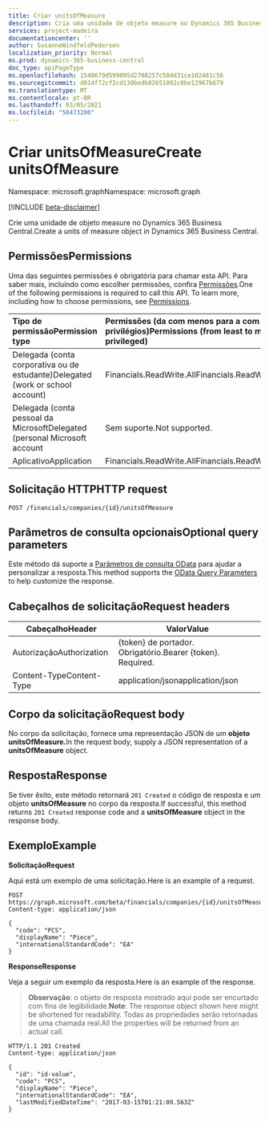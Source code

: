 ```yaml
---
title: Criar unitsOfMeasure
description: Cria uma unidade de objeto measure no Dynamics 365 Business Central.
services: project-madeira
documentationcenter: ''
author: SusanneWindfeldPedersen
localization_priority: Normal
ms.prod: dynamics-365-business-central
doc_type: apiPageType
ms.openlocfilehash: 1548679d599095d2708257c584d31ce102481c56
ms.sourcegitcommit: d014f72cf2cd130bedb02651092c0be12967b679
ms.translationtype: MT
ms.contentlocale: pt-BR
ms.lasthandoff: 03/05/2021
ms.locfileid: "50473200"
---
```

# <a name="create-unitsofmeasure"></a><span data-ttu-id="ab7bb-103">Criar unitsOfMeasure</span><span class="sxs-lookup"><span data-stu-id="ab7bb-103">Create unitsOfMeasure</span></span>

<span data-ttu-id="ab7bb-104">Namespace: microsoft.graph</span><span class="sxs-lookup"><span data-stu-id="ab7bb-104">Namespace: microsoft.graph</span></span>

[!INCLUDE [beta-disclaimer](../../includes/beta-disclaimer.md)]

<span data-ttu-id="ab7bb-105">Crie uma unidade de objeto measure no Dynamics 365 Business Central.</span><span class="sxs-lookup"><span data-stu-id="ab7bb-105">Create a units of measure object in Dynamics 365 Business Central.</span></span>

## <a name="permissions"></a><span data-ttu-id="ab7bb-106">Permissões</span><span class="sxs-lookup"><span data-stu-id="ab7bb-106">Permissions</span></span>
<span data-ttu-id="ab7bb-p101">Uma das seguintes permissões é obrigatória para chamar esta API. Para saber mais, incluindo como escolher permissões, confira [Permissões](/graph/permissions-reference).</span><span class="sxs-lookup"><span data-stu-id="ab7bb-p101">One of the following permissions is required to call this API. To learn more, including how to choose permissions, see [Permissions](/graph/permissions-reference).</span></span>

|<span data-ttu-id="ab7bb-109">Tipo de permissão</span><span class="sxs-lookup"><span data-stu-id="ab7bb-109">Permission type</span></span> |<span data-ttu-id="ab7bb-110">Permissões (da com menos para a com mais privilégios)</span><span class="sxs-lookup"><span data-stu-id="ab7bb-110">Permissions (from least to most privileged)</span></span>|
|:---------------|:------------------------------------------|
|<span data-ttu-id="ab7bb-111">Delegada (conta corporativa ou de estudante)</span><span class="sxs-lookup"><span data-stu-id="ab7bb-111">Delegated (work or school account)</span></span>|<span data-ttu-id="ab7bb-112">Financials.ReadWrite.All</span><span class="sxs-lookup"><span data-stu-id="ab7bb-112">Financials.ReadWrite.All</span></span> |
|<span data-ttu-id="ab7bb-113">Delegada (conta pessoal da Microsoft</span><span class="sxs-lookup"><span data-stu-id="ab7bb-113">Delegated (personal Microsoft account</span></span>|<span data-ttu-id="ab7bb-114">Sem suporte.</span><span class="sxs-lookup"><span data-stu-id="ab7bb-114">Not supported.</span></span>|
|<span data-ttu-id="ab7bb-115">Aplicativo</span><span class="sxs-lookup"><span data-stu-id="ab7bb-115">Application</span></span>|<span data-ttu-id="ab7bb-116">Financials.ReadWrite.All</span><span class="sxs-lookup"><span data-stu-id="ab7bb-116">Financials.ReadWrite.All</span></span>|

## <a name="http-request"></a><span data-ttu-id="ab7bb-117">Solicitação HTTP</span><span class="sxs-lookup"><span data-stu-id="ab7bb-117">HTTP request</span></span>
```
POST /financials/companies/{id}/unitsOfMeasure
```

## <a name="optional-query-parameters"></a><span data-ttu-id="ab7bb-118">Parâmetros de consulta opcionais</span><span class="sxs-lookup"><span data-stu-id="ab7bb-118">Optional query parameters</span></span>
<span data-ttu-id="ab7bb-119">Este método dá suporte a [Parâmetros de consulta OData](/graph/query-parameters) para ajudar a personalizar a resposta.</span><span class="sxs-lookup"><span data-stu-id="ab7bb-119">This method supports the [OData Query Parameters](/graph/query-parameters) to help customize the response.</span></span>

## <a name="request-headers"></a><span data-ttu-id="ab7bb-120">Cabeçalhos de solicitação</span><span class="sxs-lookup"><span data-stu-id="ab7bb-120">Request headers</span></span>
|<span data-ttu-id="ab7bb-121">Cabeçalho</span><span class="sxs-lookup"><span data-stu-id="ab7bb-121">Header</span></span>|<span data-ttu-id="ab7bb-122">Valor</span><span class="sxs-lookup"><span data-stu-id="ab7bb-122">Value</span></span>|
|------|-----|
|<span data-ttu-id="ab7bb-123">Autorização</span><span class="sxs-lookup"><span data-stu-id="ab7bb-123">Authorization</span></span>  |<span data-ttu-id="ab7bb-p102">{token} de portador. Obrigatório.</span><span class="sxs-lookup"><span data-stu-id="ab7bb-p102">Bearer {token}. Required.</span></span> |
|<span data-ttu-id="ab7bb-126">Content-Type</span><span class="sxs-lookup"><span data-stu-id="ab7bb-126">Content-Type</span></span>  |<span data-ttu-id="ab7bb-127">application/json</span><span class="sxs-lookup"><span data-stu-id="ab7bb-127">application/json</span></span>   |

## <a name="request-body"></a><span data-ttu-id="ab7bb-128">Corpo da solicitação</span><span class="sxs-lookup"><span data-stu-id="ab7bb-128">Request body</span></span>
<span data-ttu-id="ab7bb-129">No corpo da solicitação, fornece uma representação JSON de um **objeto unitsOfMeasure.**</span><span class="sxs-lookup"><span data-stu-id="ab7bb-129">In the request body, supply a JSON representation of a **unitsOfMeasure** object.</span></span>

## <a name="response"></a><span data-ttu-id="ab7bb-130">Resposta</span><span class="sxs-lookup"><span data-stu-id="ab7bb-130">Response</span></span>
<span data-ttu-id="ab7bb-131">Se tiver êxito, este método retornará ```201 Created``` o código de resposta e um objeto **unitsOfMeasure** no corpo da resposta.</span><span class="sxs-lookup"><span data-stu-id="ab7bb-131">If successful, this method returns ```201 Created``` response code and a **unitsOfMeasure** object in the response body.</span></span>

## <a name="example"></a><span data-ttu-id="ab7bb-132">Exemplo</span><span class="sxs-lookup"><span data-stu-id="ab7bb-132">Example</span></span>

<span data-ttu-id="ab7bb-133">**Solicitação**</span><span class="sxs-lookup"><span data-stu-id="ab7bb-133">**Request**</span></span>

<span data-ttu-id="ab7bb-134">Aqui está um exemplo de uma solicitação.</span><span class="sxs-lookup"><span data-stu-id="ab7bb-134">Here is an example of a request.</span></span>

```http
POST https://graph.microsoft.com/beta/financials/companies/{id}/unitsOfMeasure
Content-type: application/json

{
  "code": "PCS",
  "displayName": "Piece",
  "internationalStandardCode": "EA"
}
```

<span data-ttu-id="ab7bb-135">**Response**</span><span class="sxs-lookup"><span data-stu-id="ab7bb-135">**Response**</span></span>

<span data-ttu-id="ab7bb-136">Veja a seguir um exemplo da resposta.</span><span class="sxs-lookup"><span data-stu-id="ab7bb-136">Here is an example of the response.</span></span> 

> <span data-ttu-id="ab7bb-137">**Observação**: o objeto de resposta mostrado aqui pode ser encurtado com fins de legibilidade.</span><span class="sxs-lookup"><span data-stu-id="ab7bb-137">**Note**: The response object shown here might be shortened for readability.</span></span> <span data-ttu-id="ab7bb-138">Todas as propriedades serão retornadas de uma chamada real.</span><span class="sxs-lookup"><span data-stu-id="ab7bb-138">All the properties will be returned from an actual call.</span></span>

```http
HTTP/1.1 201 Created
Content-type: application/json

{
  "id": "id-value",
  "code": "PCS",
  "displayName": "Piece",
  "internationalStandardCode": "EA",
  "lastModifiedDateTime": "2017-03-15T01:21:09.563Z"
}

```



